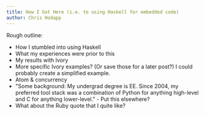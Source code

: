 ```yaml
---
title: How I Got Here (i.e. to using Haskell for embedded code)
author: Chris Hodapp
---
```


Rough outline:
- How I stumbled into using Haskell
- What my experiences were prior to this
- My results with Ivory
- More specific Ivory examples?  (Or save those for a later post?)  I could probably create a simplified example.
- Atom & concurrency
- "Some background: My undergrad degree is EE. Since 2004, my preferred tool stack was a combination of Python for anything high-level and C for anything lower-level." - Put this elsewhere?
- What about the Ruby quote that I quite like?
